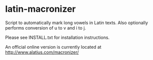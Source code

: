 # latin-macronizer
Script to automatically mark long vowels in Latin texts. Also optionally performs conversion of u to v and i to j.

Please see INSTALL.txt for installation instructions.

An official online version is currently located at http://www.alatius.com/macronizer/
